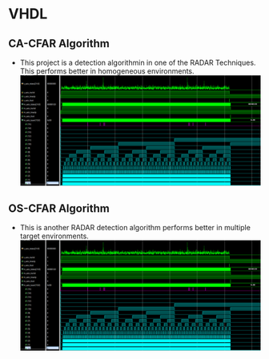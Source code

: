 # VHDL

## CA-CFAR Algorithm
- This project is a detection algorithmin in one of the RADAR Techniques. This performs better in homogeneous environments.
![seq_det](https://github.com/SaiEshwarReddyYellu/Master_Thesis/blob/main/CA_CFAR/CA-CFAR_simulation_results.PNG)

## OS-CFAR Algorithm
- This is another RADAR detection algorithm performs better in multiple target environments.
![seq_det](https://github.com/SaiEshwarReddyYellu/Master_Thesis/blob/main/CA_CFAR/CA-CFAR_simulation_results.PNG)
